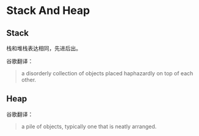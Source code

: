 # Stack And Heap

## Stack

栈和堆栈表达相同，先进后出。

谷歌翻译：

> a disorderly collection of objects placed haphazardly on top of each other.

## Heap

谷歌翻译：

> a pile of objects, typically one that is neatly arranged.


